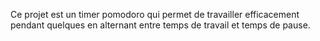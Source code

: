 Ce projet est un timer pomodoro qui permet de travailler efficacement pendant quelques en alternant entre temps de travail et temps de pause.
